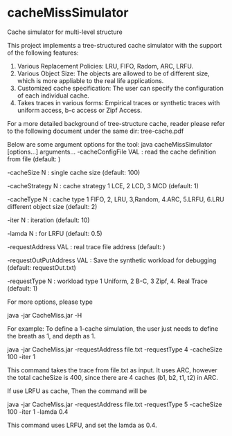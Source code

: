 # cacheMissSimulator
Cache simulator for multi-level structure

This project implements a tree-structured cache simulator with the support of the following features:
1. Various Replacement Policies: LRU, FIFO, Radom, ARC, LRFU.
2. Various Object Size: The objects are allowed to be of different size, which is more appliable to the real life applications.
3. Customized cache specification: The user can specify the configuration of each individual cache.
4. Takes traces in various forms: Empirical traces or synthetic traces with uniform access, b-c access or Zipf Access.

For a more detailed background of tree-structure cache, reader please refer to the following document under the same dir: tree-cache.pdf

Below are some argument options for the tool:
java cacheMissSimulator [options...] arguments...
 -cacheConfigFile VAL      : read the cache definition from file (default: )
 
 -cacheSize N              : single cache size (default: 100)
 
 -cacheStrategy N          : cache strategy 1 LCE, 2 LCD, 3 MCD (default: 1)
 
 -cacheType N              : cache type 1 FIFO, 2, LRU, 3,Random, 4.ARC,
                             5.LRFU, 6.LRU different object size (default: 2)
 
 -iter N                   : iteration (default: 10)
 
 -lamda N                  : for LRFU (default: 0.5)
 
 -requestAddress VAL       : real trace file address (default: )
 
 -requestOutPutAddress VAL : Save the synthetic workload for debugging
                             (default: requestOut.txt)
 
 -requestType N            : workload type 1 Uniform, 2 B-C, 3 Zipf, 4. Real
                             Trace (default: 1)
 
 For more options, please type
 
 java -jar CacheMiss.jar -H
 
 For example:
To define a 1-cache simulation, the user just needs to define the breath as 1, and depth as 1. 

java -jar CacheMiss.jar -requestAddress file.txt -requestType 4 -cacheSize 100 -iter 1

This command takes the trace from file.txt as input. It uses ARC, however the total cacheSize is 400, since there are 4 caches (b1, b2, t1, t2) in ARC. 

If use LRFU as cache, Then the command will be

java -jar CacheMiss.jar -requestAddress file.txt -requestType 5 -cacheSize 100 -iter 1 -lamda 0.4

This command uses LRFU, and set the lamda as 0.4.
